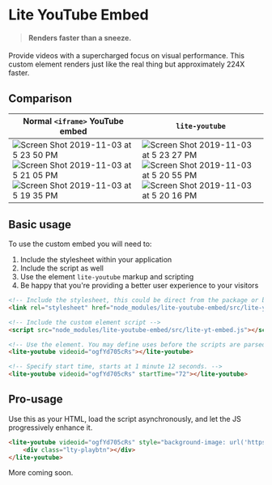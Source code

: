 # Lite YouTube Embed

> #### Renders faster than a sneeze.

Provide videos with a supercharged focus on visual performance.
This custom element renders just like the real thing but approximately 224X faster.

## Comparison

| Normal `<iframe>` YouTube embed |  `lite-youtube` |
|---|---|
|  ![Screen Shot 2019-11-03 at 5 23 50 PM](https://user-images.githubusercontent.com/39191/68095560-5c930d00-fe5f-11e9-8104-e73e77a21287.png)   ![Screen Shot 2019-11-03 at 5 21 05 PM](https://user-images.githubusercontent.com/39191/68095562-5d2ba380-fe5f-11e9-8b5f-18f451b0716d.png)  ![Screen Shot 2019-11-03 at 5 19 35 PM](https://user-images.githubusercontent.com/39191/68095565-5d2ba380-fe5f-11e9-835d-85d37df71f52.png)  | ![Screen Shot 2019-11-03 at 5 23 27 PM](https://user-images.githubusercontent.com/39191/68095561-5d2ba380-fe5f-11e9-9393-e2206a64c8bf.png) ![Screen Shot 2019-11-03 at 5 20 55 PM](https://user-images.githubusercontent.com/39191/68095563-5d2ba380-fe5f-11e9-8f9a-f5c4a774cd56.png)  ![Screen Shot 2019-11-03 at 5 20 16 PM](https://user-images.githubusercontent.com/39191/68095564-5d2ba380-fe5f-11e9-908f-7e12eab8b2ad.png) |

## Basic usage

To use the custom embed you will need to:

1. Include the stylesheet within your application
1. Include the script as well
1. Use the element `lite-youtube` markup and scripting
1. Be happy that you're providing a better user experience to your visitors

```html
<!-- Include the stylesheet, this could be direct from the package or bundled -->
<link rel="stylesheet" href="node_modules/lite-youtube-embed/src/lite-yt-embed.css" />

<!-- Include the custom element script -->
<script src="node_modules/lite-youtube-embed/src/lite-yt-embed.js"></script>

<!-- Use the element. You may define uses before the scripts are parsed and executed. -->
<lite-youtube videoid="ogfYd705cRs"></lite-youtube>

<!-- Specify start time, starts at 1 minute 12 seconds. -->
<lite-youtube videoid="ogfYd705cRs" startTime="72"></lite-youtube>
```

## Pro-usage

Use this as your HTML, load the script asynchronously, and let the JS progressively enhance it.

```html
<lite-youtube videoid="ogfYd705cRs" style="background-image: url('https://i.ytimg.com/vi/ogfYd705cRs/hqdefault.jpg');">
	<div class="lty-playbtn"></div>
</lite-youtube>
```

More coming soon.
